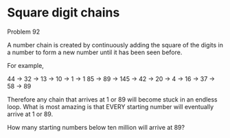 # Square digit chains
Problem 92

A number chain is created by continuously adding the square of the digits in a number to form a new number until it has been seen before.

For example,

44 -> 32 -> 13 -> 10 -> 1 -> 1
85 -> 89 -> 145 -> 42 -> 20 -> 4 -> 16 -> 37 -> 58 -> 89

Therefore any chain that arrives at 1 or 89 will become stuck in an endless loop. What is most amazing is that EVERY starting number will eventually arrive at 1 or 89.

How many starting numbers below ten million will arrive at 89?
